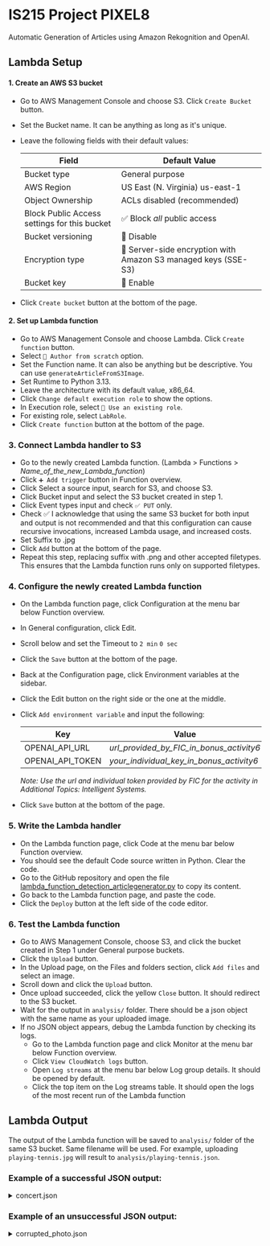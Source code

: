 # IS215 Project PIXEL8
Automatic Generation of Articles using Amazon Rekognition and OpenAI.

## Lambda Setup

#### 1. Create an AWS S3 bucket
  - Go to AWS Management Console and choose S3. Click `Create Bucket` button.
  - Set the Bucket name. It can be anything as long as it's unique.
  - Leave the following fields with their default values:

    |Field          |Default Value  |
    |---------------|---------------|
    | Bucket type | General purpose |
    | AWS Region | US East (N. Virginia) us-east-1 |
    | Object Ownership | ACLs disabled (recommended) |
    | Block Public Access settings for this bucket | ✅ Block _all_ public access |
    | Bucket versioning | 🔘 Disable |
    | Encryption type | 🔘 Server-side encryption with Amazon S3 managed keys (SSE-S3) |
    | Bucket key | 🔘 Enable |

  - Click `Create bucket` button at the bottom of the page.

#### 2. Set up Lambda function
  - Go to AWS Management Console and choose Lambda. Click `Create function` button.
  - Select `🔘 Author from scratch` option.
  - Set the Function name. It can also be anything but be descriptive. You can use `generateArticleFromS3Image`.
  - Set Runtime to Python 3.13.
  - Leave the architecture with its default value, x86_64.
  - Click `Change default execution role` to show the options.
  - In Execution role, select `🔘 Use an existing role`.
  - For existing role, select `LabRole`.
  - Click `Create function` button at the bottom of the page.

### 3. Connect Lambda handler to S3
  - Go to the newly created Lambda function. (Lambda > Functions > _Name_of_the_new_Lambda_function_)
  - Click `➕ Add trigger` button in Function overview.
  - Click Select a source input, search for S3, and choose S3.
  - Click Bucket input and select the S3 bucket created in step 1.
  - Click Event types input and check `✅ PUT` only.
  - Check ✅ I acknowledge that using the same S3 bucket for both input and output is not recommended and that this configuration can cause recursive invocations, increased Lambda usage, and increased costs.
  - Set Suffix to .jpg
  - Click `Add` button at the bottom of the page.
  - Repeat this step, replacing suffix with .png and other accepted filetypes. This ensures that the Lambda function runs only on supported filetypes.

### 4. Configure the newly created Lambda function
  - On the Lambda function page, click Configuration at the menu bar below Function overview.
  - In General configuration, click Edit.
  - Scroll below and set the Timeout to `2 min` `0 sec`
  - Click the `Save` button at the bottom of the page.
  - Back at the Configuration page, click Environment variables at the sidebar.
  - Click the Edit button on the right side or the one at the middle.
  - Click `Add environment variable` and input the following:
    
    |Key              | Value           |
    |-----------------|-----------------|
    |OPENAI_API_URL   | _url_provided_by_FIC_in_bonus_activity6_ |
    |OPENAI_API_TOKEN | _your_individual_key_in_bonus_activity6_ |

    _Note: Use the url and individual token provided by FIC for the activity in Additional Topics: Intelligent Systems._
    
  - Click `Save` button at the bottom of the page.

### 5. Write the Lambda handler
  - On the Lambda function page, click Code at the menu bar below Function overview.
  - You should see the default Code source written in Python. Clear the code.
  - Go to the GitHub repository and open the file [lambda_function_detection_articlegenerator.py](/lambda/lambda_function_detection_articlegenerator.py) to copy its content.
  - Go back to the Lambda function page, and paste the code.
  - Click the `Deploy` button at the left side of the code editor.

### 6. Test the Lambda function
  - Go to AWS Management Console, choose S3, and click the bucket created in Step 1 under General purpose buckets.
  - Click the `Upload` button.
  - In the Upload page, on the Files and folders section, click `Add files` and select an image.
  - Scroll down and click the `Upload` button.
  - Once upload succeeded, click the yellow `Close` button. It should redirect to the S3 bucket.
  - Wait for the output in `analysis/` folder. There should be a json object with the same name as your uploaded image.
  - If no JSON object appears, debug the Lambda function by checking its logs.
    - Go to the Lambda function page and click Monitor at the menu bar below Function overview.
    - Click `View CloudWatch logs` button.
    - Open `Log streams` at the menu bar below Log group details. It should be opened by default.
    - Click the top item on the Log streams table. It should open the logs of the most recent run of the Lambda function



## Lambda Output
The output of the Lambda function will be saved to `analysis/` folder of the same S3 bucket.
Same filename will be used. For example, uploading `playing-tennis.jpg` will result to `analysis/playing-tennis.json`.

### Example of a successful JSON output:
<details>
  <summary>concert.json</summary>

  ```
  {
    "image": "concert.jpg",
    "success": true,
    "article_title": "Musical Prodigy Sabrina Carpenter Channels Taylor Swift's Iconic Sound",
    "article_subtitle": "Rising star Sabrina Carpenter showcases her musical prowess with a guitar in hand, drawing comparisons to the legendary Taylor Swift.",
    "article_content": "In the bustling world of pop music, 23-year-old Sabrina Carpenter has emerged as a standout musician, captivating audiences with her dynamic performances and soulful voice. The multi-talented artist, often dubbed as the younger counterpart of Taylor Swift, exhibits a natural flair for the guitar, effortlessly strumming chords that echo the melodic charm reminiscent of Swift's early hits. As she navigates her way into adulthood, Carpenter's musical journey mirrors the evolution of her idol, with songs that blend catchy pop hooks with introspective lyrics that resonate with listeners of all ages.\nAmidst a sea of emerging talents, Sabrina Carpenter shines as a female force in the music industry, breaking barriers and defying expectations with each soul-stirring ballad she delivers. With her infectious stage presence and unwavering dedication to her craft, Carpenter proves that age is no hindrance when it comes to making a mark in the world of music. As she continues to enchant audiences with her heartfelt performances, the future looks exceptionally bright for this young powerhouse who embodies the essence of a true musician – fierce, authentic, and unapologetically herself, much like her musical inspiration, Taylor Swift.\n",
    "article_category": "Feature",
    "labels": [
      {
        "name": "Music",
        "confidence": 99.97051239013672
      },
      {
        "name": "Musical Instrument",
        "confidence": 99.97051239013672
      }
    ],
    "celebrities": [
      {
        "name": "Taylor Swift",
        "confidence": 99.3763656616211
      },
      {
        "name": "Sabrina Carpenter",
        "confidence": 99.0667495727539
      }
    ]
  }
  ```
</details>

### Example of an unsuccessful JSON output:
<details>
  <summary>corrupted_photo.json</summary>

  ```
  {
    "image": "corrupted_photo.jpg",
    "success": false,
    "error": "Failed to detect labels using Rekognition.",
    "detect_labels_exception": "An error occurred (InvalidImageFormatException) when calling the DetectLabels operation: Request has invalid image format",
    "detect_celebrities_exception": "An error occurred (InvalidImageFormatException) when calling the RecognizeCelebrities operation: Request has invalid image format"
  }
  ```
</details>

